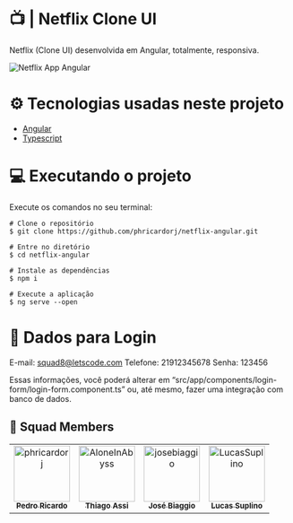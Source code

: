 # 📺 | Netflix Clone UI 

Netflix (Clone UI) desenvolvida em Angular, totalmente, responsiva.

![Netflix App Angular](./src/assets/images/netflix-angular-app.gif)
  
# ⚙️ Tecnologias usadas neste projeto
- [Angular](https://angular.io/)
- [Typescript](https://www.typescriptlang.org/)

# 💻 Executando o projeto
Execute os comandos no seu terminal:

```
# Clone o repositório
$ git clone https://github.com/phricardorj/netflix-angular.git

# Entre no diretório
$ cd netflix-angular

# Instale as dependências
$ npm i

# Execute a aplicação
$ ng serve --open
```

# 👤 Dados para Login

E-mail: squad8@letscode.com
Telefone: 21912345678
Senha: 123456

Essas informações, você poderá alterar em “src/app/components/login-form/login-form.component.ts” ou, até mesmo, fazer uma integração com banco de dados.

## 🖖 Squad Members<br>
<table>
  <tr>
    <td align="center">
      <a href="https://github.com/phricardorj">
        <img src="https://avatars.githubusercontent.com/u/70300680" width="100px;" alt="phricardorj"/><br>
        <sub>
          <b>Pedro Ricardo</b>
        </sub>
      </a>
    </td>
    <td align="center">
      <a href="https://github.com/AloneInAbyss">
        <img src="https://avatars.githubusercontent.com/u/37054274" width="100px;" alt="AloneInAbyss"/><br>
        <sub>
          <b>Thiago Assi</b>
        </sub>
      </a>
    </td>
    <td align="center">
      <a href="https://github.com/josebiaggio">
        <img src="https://avatars.githubusercontent.com/u/48135105" width="100px;" alt="josebiaggio"/><br>
        <sub>
          <b>José Biaggio</b>
        </sub>
      </a>
    </td>
    <td align="center">
      <a href="https://github.com/LucasSuplino">
        <img src="https://avatars.githubusercontent.com/u/31294320" width="100px;" alt="LucasSuplino"/><br>
        <sub>
          <b>Lucas Suplino</b>
        </sub>
      </a>
    </td>
  </tr>
</table>
